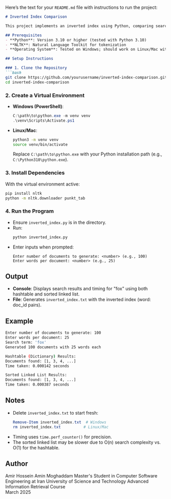 Here’s the text for your `README.md` file with instructions to run the project:

```markdown
# Inverted Index Comparison

This project implements an inverted index using Python, comparing search performance between a hashtable (dictionary) and a sorted linked list. It’s designed for an "Advanced Information Retrieval" course exercise, generating random documents and measuring search efficiency.

## Prerequisites
- **Python**: Version 3.10 or higher (tested with Python 3.10)
- **NLTK**: Natural Language Toolkit for tokenization
- **Operating System**: Tested on Windows; should work on Linux/Mac with minor adjustments

## Setup Instructions

### 1. Clone the Repository
```bash
git clone https://github.com/yourusername/inverted-index-comparison.git
cd inverted-index-comparison
```

### 2. Create a Virtual Environment
- **Windows (PowerShell)**:
  ```powershell
  C:\path\to\python.exe -m venv venv
  .\venv\Scripts\Activate.ps1
  ```
- **Linux/Mac**:
  ```bash
  python3 -m venv venv
  source venv/bin/activate
  ```
  Replace `C:\path\to\python.exe` with your Python installation path (e.g., `C:\Python310\python.exe`).

### 3. Install Dependencies
With the virtual environment active:
```bash
pip install nltk
python -m nltk.downloader punkt_tab
```

### 4. Run the Program
- Ensure `inverted_index.py` is in the directory.
- Run:
  ```bash
  python inverted_index.py
  ```
- Enter inputs when prompted:
  ```
  Enter number of documents to generate: <number> (e.g., 100)
  Enter words per document: <number> (e.g., 25)
  ```

## Output
- **Console**: Displays search results and timing for "fox" using both hashtable and sorted linked list.
- **File**: Generates `inverted_index.txt` with the inverted index (word: doc_id pairs).

## Example
```bash
Enter number of documents to generate: 100
Enter words per document: 25
Search term: 'fox'
Generated 100 documents with 25 words each

Hashtable (Dictionary) Results:
Documents found: [1, 3, 4, ...]
Time taken: 0.000142 seconds

Sorted Linked List Results:
Documents found: [1, 3, 4, ...]
Time taken: 0.000387 seconds
```

## Notes
- Delete `inverted_index.txt` to start fresh:
  ```powershell
  Remove-Item inverted_index.txt  # Windows
  rm inverted_index.txt          # Linux/Mac
  ```
- Timing uses `time.perf_counter()` for precision.
- The sorted linked list may be slower due to O(n) search complexity vs. O(1) for the hashtable.

## Author
Amir Hossein Amin Moghaddam
Master's Student in Computer Software Engineering at Iran University of Science and Technology
Advanced Information Retrieval Course  
March 2025
```